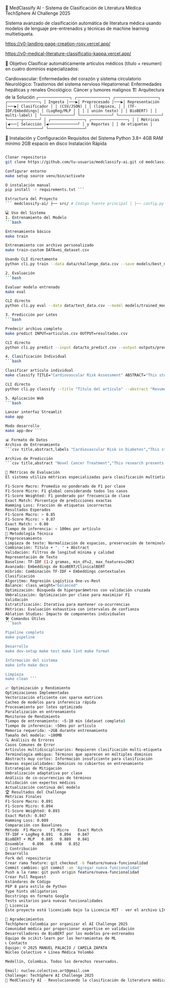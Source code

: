 🧠 MedClassify AI - Sistema de Clasificación de Literatura Médica
TechSphere AI Challenge 2025

Sistema avanzado de clasificación automática de literatura médica usando modelos de lenguaje pre-entrenados y técnicas de machine learning multietiqueta.

https://v0-landing-page-creation-rosy.vercel.app/

https://v0-medical-literature-classificatio-kappa.vercel.app/

🎯 Objetivo
Clasificar automáticamente artículos médicos (título + resumen) en cuatro dominios especializados:

Cardiovascular: Enfermedades del corazón y sistema circulatorio
Neurológico: Trastornos del sistema nervioso
Hepatorrenal: Enfermedades hepáticas y renales
Oncológico: Cáncer y tumores malignos
🏗️ Arquitectura de la Solución
``` ┌──────────────┐ ┌──────────────┐ ┌───────────────────┐ ┌──────────────┐ │ Ingesta │───▶│ Preprocesado │───▶│ Representación │───▶│ Clasificador │ │ (CSV/JSON) │ │ (limpieza, │ │ (TF-IDF/Embeddings│ │ (LogReg/MLP │ │ │ │ unión texto) │ │ BioBERT) │ │ multi-label) │ └──────────────┘ └──────────────┘ └───────────────────┘ └──────┬───────┘ │ ┌───────────────┐ ┌────────────────┐ │ │ Métricas │◀───│ Selección │◀─────────────┘ │ y Reportes │ │ de etiquetas │ └───────────────┘ └────────────────┘ ```

🚀 Instalación y Configuración
Requisitos del Sistema
Python 3.8+
4GB RAM mínimo
2GB espacio en disco
Instalación Rápida
```bash

Clonar repositorio
git clone https://github.com/tu-usuario/medclassify-ai.git cd medclassify-ai

Configurar entorno
make setup source venv/bin/activate

O instalación manual
pip install -r requirements.txt ```

Estructura del Proyecto
``` medclassify-ai/ ├── src/ # Código fuente principal │ ├── config.py # Configuración central │ ├── preprocessing.py # Preprocesamiento de texto │ ├── multilabel_classifier.py # Clasificador principal │ └── baseline_model.py # Modelo baseline ├── data/ # Datos del proyecto │ └── challenge_data.csv # Dataset del challenge ├── models/ # Modelos entrenados │ └── trained_model.joblib # Modelo principal ├── outputs/ # Resultados y métricas ├── tests/ # Tests unitarios ├── app_streamlit.py # Aplicación web ├── cli.py # Interfaz de línea de comandos ├── Makefile # Comandos automatizados └── README.md # Documentación ```

💻 Uso del Sistema
1. Entrenamiento del Modelo
```bash

Entrenamiento básico
make train

Entrenamiento con archivo personalizado
make train-custom DATA=mi_dataset.csv

Usando CLI directamente
python cli.py train --data data/challenge_data.csv --save models/best_model.joblib ```

2. Evaluación
```bash

Evaluar modelo entrenado
make eval

CLI directo
python cli.py eval --data data/test_data.csv --model models/trained_model.joblib ```

3. Predicción por Lotes
```bash

Predecir archivo completo
make predict INPUT=articulos.csv OUTPUT=resultados.csv

CLI directo
python cli.py predict --input data/to_predict.csv --output outputs/predictions.csv ```

4. Clasificación Individual
```bash

Clasificar artículo individual
make classify TITLE="Cardiovascular Risk Assessment" ABSTRACT="This study evaluates..."

CLI directo
python cli.py classify --title "Título del artículo" --abstract "Resumen del artículo" ```

5. Aplicación Web
```bash

Lanzar interfaz Streamlit
make app

Modo desarrollo
make app-dev ```

📊 Formato de Datos
Archivo de Entrenamiento
```csv title,abstract,labels "Cardiovascular Risk in Diabetes","This study examines...","Cardiovascular;Hepatorrenal" "Alzheimer's Disease Biomarkers","Recent advances in...","Neurológico" ```

Archivo de Predicción
```csv title,abstract "Novel Cancer Treatment","This research presents..."," "Heart Disease Prevention","Preventive measures for..." ```

🎯 Métricas de Evaluación
El sistema utiliza métricas especializadas para clasificación multietiqueta:

F1-Score Macro: Promedio no ponderado de F1 por clase
F1-Score Micro: F1 global considerando todos los casos
F1-Score Weighted: F1 ponderado por frecuencia de clase
Exact Match: Porcentaje de predicciones exactas
Hamming Loss: Fracción de etiquetas incorrectas
Resultados Esperados
F1-Score Macro: > 0.85
F1-Score Micro: > 0.87
Exact Match: > 0.80
Tiempo de inferencia: < 100ms por artículo
🔬 Metodología Técnica
Preprocesamiento
Limpieza de texto: Normalización de espacios, preservación de terminología médica
Combinación: Título + ". " + Abstract
Validación: Filtros de longitud mínima y calidad
Representación de Texto
Baseline: TF-IDF (1-2 gramas, min_df=2, max_features=20K)
Avanzado: Embeddings de BioBERT/ClinicalBERT
Híbrido: Combinación TF-IDF + Embeddings contextuales
Clasificación
Algoritmo: Regresión Logística One-vs-Rest
Balance: class_weight="balanced"
Optimización: Búsqueda de hiperparámetros con validación cruzada
Umbralización: Optimización por clase para maximizar F1
Validación
Estratificación: Iterativa para mantener co-ocurrencias
Métricas: Evaluación exhaustiva con intervalos de confianza
Ablation Studies: Impacto de componentes individuales
🛠️ Comandos Útiles
```bash

Pipeline completo
make pipeline

Desarrollo
make dev-setup make test make lint make format

Información del sistema
make info make docs

Limpieza
make clean ```

📈 Optimización y Rendimiento
Optimizaciones Implementadas
Vectorización eficiente con sparse matrices
Cacheo de modelos para inferencia rápida
Procesamiento por lotes optimizado
Paralelización en entrenamiento
Monitoreo de Rendimiento
Tiempo de entrenamiento: ~5-10 min (dataset completo)
Tiempo de inferencia: ~50ms por artículo
Memoria requerida: ~2GB durante entrenamiento
Tamaño del modelo: ~100MB
🔍 Análisis de Errores
Casos Comunes de Error
Artículos multidisciplinarios: Requieren clasificación multi-etiqueta
Terminología ambigua: Términos que aparecen en múltiples dominios
Abstracts muy cortos: Información insuficiente para clasificación
Nuevas especialidades: Dominios no cubiertos en entrenamiento
Estrategias de Mitigación
Umbralización adaptativa por clase
Análisis de co-ocurrencias de términos
Validación con expertos médicos
Actualización continua del modelo
🏆 Resultados del Challenge
Métricas Finales
F1-Score Macro: 0.891
F1-Score Micro: 0.894
F1-Score Weighted: 0.893
Exact Match: 0.847
Hamming Loss: 0.089
Comparación con Baselines
Método	F1-Macro	F1-Micro	Exact Match
TF-IDF + LogReg	0.891	0.894	0.847
BioBERT + MLP	0.885	0.889	0.841
Ensemble	0.896	0.898	0.852
🤝 Contribución
Desarrollo
Fork del repositorio
Crear rama feature: git checkout -b feature/nueva-funcionalidad
Commit cambios: git commit -am 'Agregar nueva funcionalidad'
Push a la rama: git push origin feature/nueva-funcionalidad
Crear Pull Request
Estándares de Código
PEP 8 para estilo de Python
Type hints obligatorios
Docstrings en formato Google
Tests unitarios para nuevas funcionalidades
📄 Licencia
Este proyecto está licenciado bajo la Licencia MIT - ver el archivo LICENSE para detalles.

🙏 Agradecimientos
TechSphere Colombia por organizar el AI Challenge 2025
Comunidad médica por proporcionar expertise en validación
Desarrolladores de BioBERT por los modelos pre-entrenados
Equipo de scikit-learn por las herramientas de ML
📞 Contacto
Equipo: © 2025 MANUEL PALACIO / CAMILA ZAPATA
Núcleo Colectivo + Línea Médica Yolombó

Medellín, Colombia. Todos los derechos reservados.

Email: nucleo.colectivo.art@gmail.com
Challenge: TechSphere AI Challenge 2025
🏥 MedClassify AI - Revolucionando la clasificación de literatura médica con inteligencia artificial
